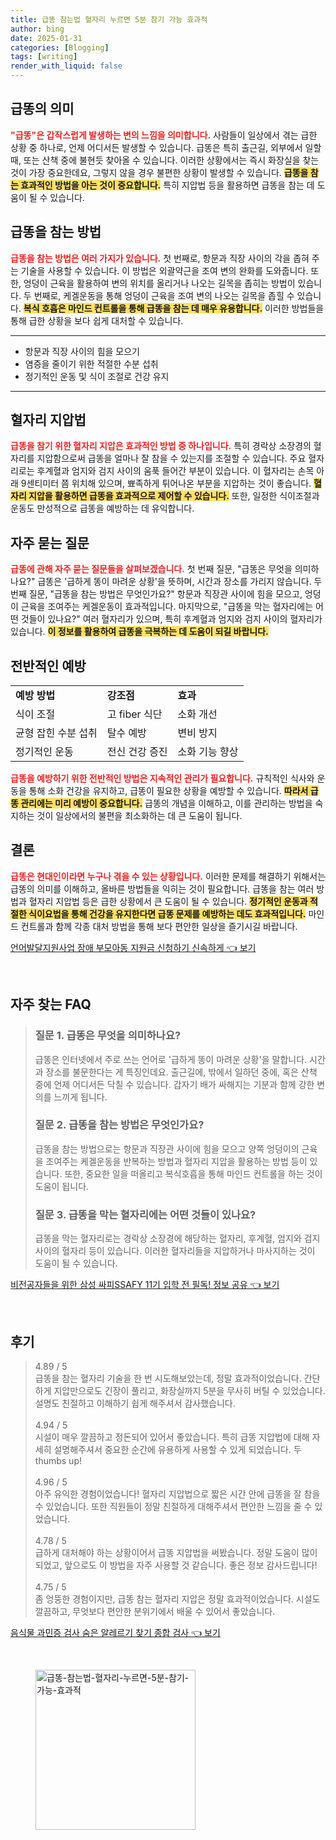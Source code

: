 ```yaml
---
title: 급똥 참는법 혈자리 누르면 5분 참기 가능 효과적
author: bing
date: 2025-01-31
categories: [Blogging]
tags: [writing]
render_with_liquid: false
---
```



<h2 id='급똥의 의미'>급똥의 의미</h2>

<p><b><span style="color: #ee2323;">"급똥"은 갑작스럽게 발생하는 변의 느낌을 의미합니다.</span></b> 사람들이 일상에서 겪는 급한 상황 중 하나로, 언제 어디서든 발생할 수 있습니다. 급똥은 특히 출근길, 외부에서 일할 때, 또는 산책 중에 불현듯 찾아올 수 있습니다. 이러한 상황에서는 즉시 화장실을 찾는 것이 가장 중요한데요, 그렇지 않을 경우 불편한 상황이 발생할 수 있습니다. <b><span style="background-color: #ffe066;">급똥을 참는 효과적인 방법을 아는 것이 중요합니다.</span></b> 특히 지압법 등을 활용하면 급똥을 참는 데 도움이 될 수 있습니다.</p>

<h2 id='급똥을 참는 방법'>급똥을 참는 방법</h2>

<p><b><span style="color: #ee2323;">급똥을 참는 방법은 여러 가지가 있습니다.</span></b> 첫 번째로, 항문과 직장 사이의 각을 좁혀 주는 기술을 사용할 수 있습니다. 이 방법은 외괄약근을 조여 변의 완화를 도와줍니다. 또한, 엉덩이 근육을 활용하여 변의 위치를 올리거나 나오는 길목을 좁히는 방법이 있습니다. 두 번째로, 케겔운동을 통해 엉덩이 근육을 조여 변의 나오는 길목을 좁힐 수 있습니다. <b><span style="background-color: #ffe066;">복식 호흡은 마인드 컨트롤을 통해 급똥을 참는 데 매우 유용합니다.</span></b> 이러한 방법들을 통해 급한 상황을 보다 쉽게 대처할 수 있습니다.</p>

<hr />

<ul>
    <li>항문과 직장 사이의 힘을 모으기</li>
    <li>염증을 줄이기 위한 적절한 수분 섭취</li>
    <li>정기적인 운동 및 식이 조절로 건강 유지</li>
</ul>

<hr />

<h2 id='혈자리 지압법'>혈자리 지압법</h2>

<p><b><span style="color: #ee2323;">급똥을 참기 위한 혈자리 지압은 효과적인 방법 중 하나입니다.</span></b> 특히 경락상 소장경의 혈자리를 지압함으로써 급똥을 얼마나 잘 참을 수 있는지를 조절할 수 있습니다. 주요 혈자리로는 후계혈과 엄지와 검지 사이의 움푹 들어간 부분이 있습니다. 이 혈자리는 손목 아래 9센티미터 쯤 위치해 있으며, 뾰족하게 튀어나온 부분을 지압하는 것이 좋습니다. <b><span style="background-color: #ffe066;">혈자리 지압을 활용하면 급똥을 효과적으로 제어할 수 있습니다.</span></b> 또한, 일정한 식이조절과 운동도 만성적으로 급똥을 예방하는 데 유익합니다.</p>

<h2 id='자주 묻는 질문'>자주 묻는 질문</h2>

<p><b><span style="color: #ee2323;">급똥에 관해 자주 묻는 질문들을 살펴보겠습니다.</span></b> 첫 번째 질문, "급똥은 무엇을 의미하나요?" 급똥은 '급하게 똥이 마려운 상황'을 뜻하며, 시간과 장소를 가리지 않습니다. 두 번째 질문, "급똥을 참는 방법은 무엇인가요?" 항문과 직장관 사이에 힘을 모으고, 엉덩이 근육을 조여주는 케겔운동이 효과적입니다. 마지막으로, "급똥을 막는 혈자리에는 어떤 것들이 있나요?" 여러 혈자리가 있으며, 특히 후계혈과 엄지와 검지 사이의 혈자리가 있습니다. <b><span style="background-color: #ffe066;">이 정보를 활용하여 급똥을 극복하는 데 도움이 되길 바랍니다.</span></b></p>

<h2 id='전반적인 예방'>전반적인 예방</h2>

<table>
    <tr>
        <td><b>예방 방법</b></td>
        <td><b>강조점</b></td>
        <td><b>효과</b></td>
    </tr>
    <tr>
        <td>식이 조절</td>
        <td>고 fiber 식단</td>
        <td>소화 개선</td>
    </tr>
    <tr>
        <td>균형 잡힌 수분 섭취</td>
        <td>탈수 예방</td>
        <td>변비 방지</td>
    </tr>
    <tr>
        <td>정기적인 운동</td>
        <td>전신 건강 증진</td>
        <td>소화 기능 향상</td>
    </tr>
</table>

<p><b><span style="color: #ee2323;">급똥을 예방하기 위한 전반적인 방법은 지속적인 관리가 필요합니다.</span></b> 규칙적인 식사와 운동을 통해 소화 건강을 유지하고, 급똥이 필요한 상황을 예방할 수 있습니다. <b><span style="background-color: #ffe066;">따라서 급똥 관리에는 미리 예방이 중요합니다.</span></b> 급똥의 개념을 이해하고, 이를 관리하는 방법을 숙지하는 것이 일상에서의 불편을 최소화하는 데 큰 도움이 됩니다.</p>

<h2 id='결론'>결론</h2>

<p><b><span style="color: #ee2323;">급똥은 현대인이라면 누구나 겪을 수 있는 상황입니다.</span></b> 이러한 문제를 해결하기 위해서는 급똥의 의미를 이해하고, 올바른 방법들을 익히는 것이 필요합니다. 급똥을 참는 여러 방법과 혈자리 지압법 등은 급한 상황에서 큰 도움이 될 수 있습니다. <b><span style="background-color: #ffe066;">정기적인 운동과 적절한 식이요법을 통해 건강을 유지한다면 급똥 문제를 예방하는 데도 효과적입니다.</span></b> 마인드 컨트롤과 함께 각종 대처 방법을 통해 보다 편안한 일상을 즐기시길 바랍니다.</p>


<p><a class="click-button" title="언어발달지원사업 장애 부모아동 지원금 신청하기 신속하게" href="https://adkhouse.github.io/posts/%EC%96%B8%EC%96%B4%EB%B0%9C%EB%8B%AC%EC%A7%80%EC%9B%90%EC%82%AC%EC%97%85-%EC%9E%A5%EC%95%A0-%EB%B6%80%EB%AA%A8%EC%95%84%EB%8F%99-%EC%A7%80%EC%9B%90%EA%B8%88-%EC%8B%A0%EC%B2%AD%ED%95%98%EA%B8%B0-%EC%8B%A0%EC%86%8D%ED%95%98%EA%B2%8C/" rel="dofollow">언어발달지원사업 장애 부모아동 지원금 신청하기 신속하게 👈 보기</a></p><br>
<h2 id='자주_찾는_FAQ'>자주 찾는 FAQ</h2>
<div itemscope="" itemtype="https://schema.org/FAQPage"> 
<blockquote> 
<div itemscope="" itemprop="mainEntity" itemtype="https://schema.org/Question"> 
<h3 itemprop="name">질문 1. 급똥은 무엇을 의미하나요?</h3> 
<div itemscope="" itemprop="acceptedAnswer" itemtype="https://schema.org/Answer"> 
<span itemprop="text"> 
<p>급똥은 인터넷에서 주로 쓰는 언어로 '급하게 똥이 마려운 상황'을 말합니다. 시간과 장소를 불문한다는 게 특징인데요. 출근길에, 밖에서 일하던 중에, 혹은 산책 중에 언제 어디서든 닥칠 수 있습니다. 갑자기 배가 싸해지는 기분과 함께 강한 변의를 느끼게 됩니다.</p> 
</span> 
</div> 
</div> 

<div itemscope="" itemprop="mainEntity" itemtype="https://schema.org/Question"> 
<h3 itemprop="name">질문 2. 급똥을 참는 방법은 무엇인가요?</h3> 
<div itemscope="" itemprop="acceptedAnswer" itemtype="https://schema.org/Answer"> 
<span itemprop="text"> 
<p>급똥을 참는 방법으로는 항문과 직장관 사이에 힘을 모으고 양쪽 엉덩이의 근육을 조여주는 케겔운동을 반복하는 방법과 혈자리 지압을 활용하는 방법 등이 있습니다. 또한, 중요한 일을 떠올리고 복식호흡을 통해 마인드 컨트롤을 하는 것이 도움이 됩니다.</p> 
</span> 
</div> 
</div> 

<div itemscope="" itemprop="mainEntity" itemtype="https://schema.org/Question"> 
<h3 itemprop="name">질문 3. 급똥을 막는 혈자리에는 어떤 것들이 있나요?</h3> 
<div itemscope="" itemprop="acceptedAnswer" itemtype="https://schema.org/Answer"> 
<span itemprop="text"> 
<p>급똥을 막는 혈자리로는 경락상 소장경에 해당하는 혈자리, 후계혈, 엄지와 검지 사이의 혈자리 등이 있습니다. 이러한 혈자리들을 지압하거나 마사지하는 것이 도움이 될 수 있습니다.</p> 
</span> 
</div> 
</div> 

</blockquote> 
</div>
<p><a class="click-button" title="비전공자들을 위한 삼성 싸피SSAFY 11기 입학 전 필독! 정보 공유" href="https://adkhouse.github.io/posts/%EB%B9%84%EC%A0%84%EA%B3%B5%EC%9E%90%EB%93%A4%EC%9D%84-%EC%9C%84%ED%95%9C-%EC%82%BC%EC%84%B1-%EC%8B%B8%ED%94%BCSSAFY-11%EA%B8%B0-%EC%9E%85%ED%95%99-%EC%A0%84-%ED%95%84%EB%8F%85!-%EC%A0%95%EB%B3%B4-%EA%B3%B5%EC%9C%A0/" rel="dofollow">비전공자들을 위한 삼성 싸피SSAFY 11기 입학 전 필독! 정보 공유 👈 보기</a></p><br>
<h2 id='후기'>후기</h2>
<div itemscope itemtype="https://schema.org/Product">
  <blockquote>
  <div itemprop="review" itemscope itemtype="https://schema.org/Review">
      <div itemprop="reviewRating" itemscope itemtype="https://schema.org/Rating"> <span itemprop="ratingValue">4.89</span> / <span itemprop="bestRating">5</span> </div>
      <span itemprop="reviewBody">급똥을 참는 혈자리 기술을 한 번 시도해보았는데, 정말 효과적이었습니다. 간단하게 지압만으로도 긴장이 풀리고, 화장실까지 5분을 무사히 버틸 수 있었습니다. 설명도 친절하고 이해하기 쉽게 해주셔서 감사했습니다.</span>
  </div>
  <br>
  <div itemprop="review" itemscope itemtype="https://schema.org/Review">
      <div itemprop="reviewRating" itemscope itemtype="https://schema.org/Rating"> <span itemprop="ratingValue">4.94</span> / <span itemprop="bestRating">5</span> </div>
      <span itemprop="reviewBody">시설이 매우 깔끔하고 정돈되어 있어서 좋았습니다. 특히 급똥 지압법에 대해 자세히 설명해주셔서 중요한 순간에 유용하게 사용할 수 있게 되었습니다. 두 thumbs up!</span>
  </div>
  <br>
  <div itemprop="review" itemscope itemtype="https://schema.org/Review">
      <div itemprop="reviewRating" itemscope itemtype="https://schema.org/Rating"> <span itemprop="ratingValue">4.96</span> / <span itemprop="bestRating">5</span> </div>
      <span itemprop="reviewBody">아주 유익한 경험이었습니다! 혈자리 지압법으로 짧은 시간 안에 급똥을 잘 참을 수 있었습니다. 또한 직원들이 정말 친절하게 대해주셔서 편안한 느낌을 줄 수 있었습니다.</span>
  </div>
  <br>
  <div itemprop="review" itemscope itemtype="https://schema.org/Review">
      <div itemprop="reviewRating" itemscope itemtype="https://schema.org/Rating"> <span itemprop="ratingValue">4.78</span> / <span itemprop="bestRating">5</span> </div>
      <span itemprop="reviewBody">급하게 대처해야 하는 상황이어서 급똥 지압법을 써봤습니다. 정말 도움이 많이 되었고, 앞으로도 이 방법을 자주 사용할 것 같습니다. 좋은 정보 감사드립니다!</span>
  </div>
  <br>
  <div itemprop="review" itemscope itemtype="https://schema.org/Review">
      <div itemprop="reviewRating" itemscope itemtype="https://schema.org/Rating"> <span itemprop="ratingValue">4.75</span> / <span itemprop="bestRating">5</span> </div>
      <span itemprop="reviewBody">좀 엉뚱한 경험이지만, 급똥 참는 혈자리 지압은 정말 효과적이었습니다. 시설도 깔끔하고, 무엇보다 편안한 분위기에서 배울 수 있어서 좋았습니다.</span>
  </div>
  </blockquote>
</div>
<p><a class="click-button" title="음식물 과민증 검사 숨은 알레르기 찾기 종합 검사" href="https://adkhouse.github.io/posts/%EC%9D%8C%EC%8B%9D%EB%AC%BC-%EA%B3%BC%EB%AF%BC%EC%A6%9D-%EA%B2%80%EC%82%AC-%EC%88%A8%EC%9D%80-%EC%95%8C%EB%A0%88%EB%A5%B4%EA%B8%B0-%EC%B0%BE%EA%B8%B0-%EC%A2%85%ED%95%A9-%EA%B2%80%EC%82%AC/" rel="dofollow">음식물 과민증 검사 숨은 알레르기 찾기 종합 검사 👈 보기</a></p><br>
<figure class="image"><img src="https://adkhouse.github.io/assets/img/thumbnail/급똥-참는법-혈자리-누르면-5분-참기-가능-효과적.webp" alt="급똥-참는법-혈자리-누르면-5분-참기-가능-효과적" width="256" height="256"></figure>